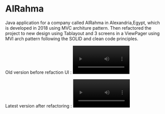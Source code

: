 # AlRahma
Java application for a company called AlRahma in Alexandria,Egypt, which is developed in 2018 using MVC architure pattern.
Then refactored the project to new design using Tablayout and 3 screens in a ViewPager using MVI arch pattern following the SOLID and clean code principles.

Old version before refaction UI :
<video src='https://www.youtube.com/shorts/4ujZRCnoV3U' width=180/>

Latest version after refactoring :
<video src='https://youtube.com/shorts/IXFtV4VIfTM' width=180/>
